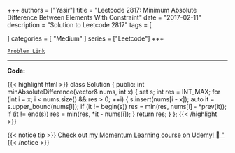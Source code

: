 
+++
authors = ["Yasir"]
title = "Leetcode 2817: Minimum Absolute Difference Between Elements With Constraint"
date = "2017-02-11"
description = "Solution to Leetcode 2817"
tags = [
    
]
categories = [
    "Medium"
]
series = ["Leetcode"]
+++



[`Problem Link`](https://leetcode.com/problems/minimum-absolute-difference-between-elements-with-constraint/description/)

---

**Code:**

{{< highlight html >}}
class Solution {
public:
    int minAbsoluteDifference(vector<int>& nums, int x) {
    set<int> s;
    int res = INT_MAX;
    for (int i = x; i < nums.size() && res > 0; ++i) {
        s.insert(nums[i - x]);
        auto it = s.upper_bound(nums[i]);
        if (it != begin(s))
            res = min(res, nums[i] - *prev(it));
        if (it != end(s))
            res = min(res, *it - nums[i]);
    }
        return res;
    }
};
{{< /highlight >}}


{{< notice tip >}}
[Check out my Momentum Learning course on Udemy! 🚀 "](https://www.udemy.com/course/blind-75-the-data-structures-and-algorithms-essentials/)
{{< /notice >}}

